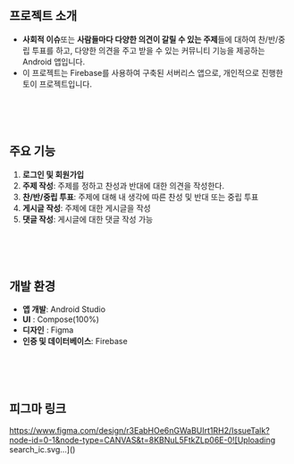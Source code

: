 

## 프로젝트 소개

- **사회적 이슈**또는 **사람들마다 다양한 의견이 갈릴 수 있는 주제**들에 대하여 찬/반/중립 투표를 하고, 다양한 의견을 주고 받을 수 있는 커뮤니티 기능을 제공하는 Android 앱입니다.
- 이 프로젝트는 Firebase를 사용하여 구축된 서버리스 앱으로, 개인적으로 진행한 토이 프로젝트입니다.

<br><br><br>

## 주요 기능

1. **로그인 및 회원가입** 
2. **주제 작성**: 주제를 정하고 찬성과 반대에 대한 의견을 작성한다.
3. **찬/반/중립 투표**: 주제에 대해 내 생각에 따른 찬성 및 반대 또는 중립 투표
4. **게시글 작성**: 주제에 대한 게시글을 작성
5. **댓글 작성**: 게시글에 대한 댓글 작성 가능

<br><br><br>

## 개발 환경

- **앱 개발**: Android Studio
- **UI** : Compose(100%)
- **디자인** : Figma
- **인증 및 데이터베이스**: Firebase

<br><br><br>

## 피그마 링크

https://www.figma.com/design/r3EabHOe6nGWaBUIrt1RH2/IssueTalk?node-id=0-1&node-type=CANVAS&t=8KBNuL5FtkZLp06E-0![Uploading search_ic.svg…]()

